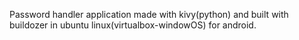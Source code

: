 Password handler application made with kivy(python) and built with buildozer in ubuntu linux(virtualbox-windowOS) for android.
